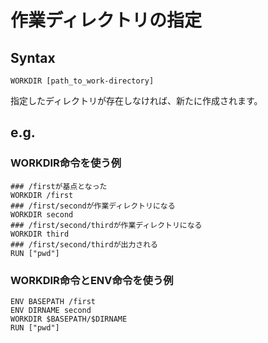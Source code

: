 # 作業ディレクトリの指定
## Syntax
```
WORKDIR [path_to_work-directory]
```
指定したディレクトリが存在しなければ、新たに作成されます。
## e.g.
### WORKDIR命令を使う例
```
### /firstが基点となった
WORKDIR /first
### /first/secondが作業ディレクトリになる
WORKDIR second
### /first/second/thirdが作業ディレクトリになる
WORKDIR third
### /first/second/thirdが出力される
RUN ["pwd"]
```
### WORKDIR命令とENV命令を使う例
```
ENV BASEPATH /first
ENV DIRNAME second
WORKDIR $BASEPATH/$DIRNAME
RUN ["pwd"]
```
